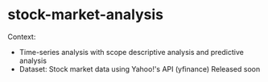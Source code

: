 # stock-market-analysis
Context:
- Time-series analysis with scope descriptive analysis and predictive analysis
- Dataset: Stock market data using Yahoo!'s API (yfinance)
Released soon
